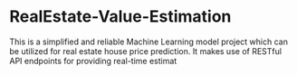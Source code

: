 # RealEstate-Value-Estimation
This is a simplified and reliable Machine Learning model project which can be utilized for real estate house price prediction. It makes use of RESTful API endpoints for providing real-time estimat